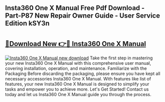 ## Insta360 One X Manual Free Pdf Download - Part-P87 New Repair Owner Guide - User Service Edition kSY3n

# <h2><a href="http://bc26155.oget.top/?id=Insta360+One+X+Manual">🔗Download New 👉🔴 Insta360 One X Manual</a></h2>

[![Insta360 One X Manual new download](https://i.imgur.com/5g1atiW.png)](http://bc26155.oget.top/?id=Insta360+One+X+Manual)
Take the first step in mastering your new Insta360 One X Manual with this comprehensive user manual, covering installation, operation, and maintenance. Familiarize with the Packaging Before discarding the packaging, please ensure you have kept all necessary accessories Insta360 One X Manual. With features like list of features, your new Insta360 One X Manual is designed to simplify your tasks and empower you to achieve more. Let's Get Started! Contact us today and let us Insta360 One X Manual guide you through the process.

